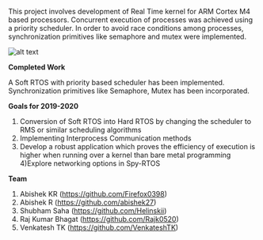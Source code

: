 This project involves development of Real Time kernel for ARM Cortex M4 based processors. Concurrent execution of processes was achieved using a priority scheduler. In order to avoid race conditions among processes, synchronization primitives like semaphore and mutex were implemented.

![alt text](https://github.com/spider-tronix/spi-rtos/blob/master/Project/images.png)


**Completed Work**

A Soft RTOS with priority based scheduler has been implemented.
Synchronization primitives like Semaphore, Mutex has been incorporated. 


**Goals for 2019-2020**

1) Conversion of Soft RTOS into Hard RTOS by changing the scheduler to RMS or similar scheduling algorithms
2) Implementing Interprocess Communication methods
3) Develop a robust application which proves the efficiency of execution is higher when running over a kernel than bare metal programming
4)Explore networking options in Spy-RTOS

**Team**

1) Abishek KR (https://github.com/Firefox0398)
2) Abishek R  (https://github.com/abishek27)
3) Shubham Saha (https://github.com/Helinskii)
4) Raj Kumar Bhagat (https://github.com/Rajk0520)
5) Venkatesh TK (https://github.com/VenkateshTK)
